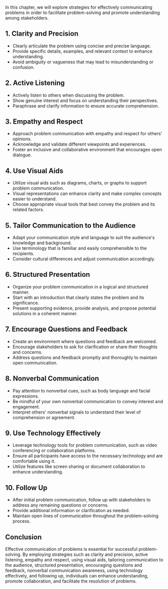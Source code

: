 
In this chapter, we will explore strategies for effectively communicating problems in order to facilitate problem-solving and promote understanding among stakeholders.

**1. Clarity and Precision**
----------------------------

* Clearly articulate the problem using concise and precise language.
* Provide specific details, examples, and relevant context to enhance understanding.
* Avoid ambiguity or vagueness that may lead to misunderstanding or confusion.

**2. Active Listening**
-----------------------

* Actively listen to others when discussing the problem.
* Show genuine interest and focus on understanding their perspectives.
* Paraphrase and clarify information to ensure accurate comprehension.

**3. Empathy and Respect**
--------------------------

* Approach problem communication with empathy and respect for others' opinions.
* Acknowledge and validate different viewpoints and experiences.
* Foster an inclusive and collaborative environment that encourages open dialogue.

**4. Use Visual Aids**
----------------------

* Utilize visual aids such as diagrams, charts, or graphs to support problem communication.
* Visual representations can enhance clarity and make complex concepts easier to understand.
* Choose appropriate visual tools that best convey the problem and its related factors.

**5. Tailor Communication to the Audience**
-------------------------------------------

* Adapt your communication style and language to suit the audience's knowledge and background.
* Use terminology that is familiar and easily comprehensible to the recipients.
* Consider cultural differences and adjust communication accordingly.

**6. Structured Presentation**
------------------------------

* Organize your problem communication in a logical and structured manner.
* Start with an introduction that clearly states the problem and its significance.
* Present supporting evidence, provide analysis, and propose potential solutions in a coherent manner.

**7. Encourage Questions and Feedback**
---------------------------------------

* Create an environment where questions and feedback are welcomed.
* Encourage stakeholders to ask for clarification or share their thoughts and concerns.
* Address questions and feedback promptly and thoroughly to maintain open communication.

**8. Nonverbal Communication**
------------------------------

* Pay attention to nonverbal cues, such as body language and facial expressions.
* Be mindful of your own nonverbal communication to convey interest and engagement.
* Interpret others' nonverbal signals to understand their level of comprehension or agreement.

**9. Use Technology Effectively**
---------------------------------

* Leverage technology tools for problem communication, such as video conferencing or collaboration platforms.
* Ensure all participants have access to the necessary technology and are comfortable using it.
* Utilize features like screen sharing or document collaboration to enhance understanding.

**10. Follow Up**
-----------------

* After initial problem communication, follow up with stakeholders to address any remaining questions or concerns.
* Provide additional information or clarification as needed.
* Maintain open lines of communication throughout the problem-solving process.

Conclusion
----------

Effective communication of problems is essential for successful problem-solving. By employing strategies such as clarity and precision, active listening, empathy and respect, using visual aids, tailoring communication to the audience, structured presentation, encouraging questions and feedback, nonverbal communication awareness, using technology effectively, and following up, individuals can enhance understanding, promote collaboration, and facilitate the resolution of problems.
